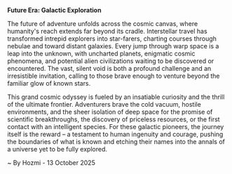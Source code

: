 
**Future Era: Galactic Exploration**

The future of adventure unfolds across the cosmic canvas, where humanity's reach extends far beyond its cradle. Interstellar travel has transformed intrepid explorers into star-farers, charting courses through nebulae and toward distant galaxies. Every jump through warp space is a leap into the unknown, with uncharted planets, enigmatic cosmic phenomena, and potential alien civilizations waiting to be discovered or encountered. The vast, silent void is both a profound challenge and an irresistible invitation, calling to those brave enough to venture beyond the familiar glow of known stars.

This grand cosmic odyssey is fueled by an insatiable curiosity and the thrill of the ultimate frontier. Adventurers brave the cold vacuum, hostile environments, and the sheer isolation of deep space for the promise of scientific breakthroughs, the discovery of priceless resources, or the first contact with an intelligent species. For these galactic pioneers, the journey itself is the reward – a testament to human ingenuity and courage, pushing the boundaries of what is known and etching their names into the annals of a universe yet to be fully explored.

~ By Hozmi - 13 October 2025
